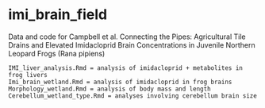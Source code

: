 # imi_brain_field
Data and code for Campbell et al. Connecting the Pipes: Agricultural Tile Drains and Elevated Imidacloprid Brain Concentrations in Juvenile Northern Leopard Frogs (Rana pipiens)


	IMI_liver_analysis.Rmd = analysis of imidacloprid + metabolites in frog livers
	Imi_brain_wetland.Rmd = analysis of imidacloprid in frog brains
	Morphology_wetland.Rmd = analysis of body mass and length
	Cerebellum_wetland_type.Rmd = analyses involving cerebellum brain size

